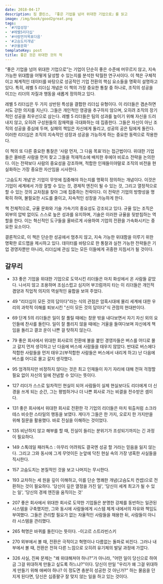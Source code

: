 ```yaml
---
date: 2018-04-17
description: 짐 콜린스, 『좋은 기업을 넘어 위대한 기업으로』를 읽고
image: /img/book/good2great.png
tags:
- '#기업성장'
- '#레벨5리더십'
- '#사람먼저목표다음'
- '#고슴도치개념'
- '#규율문화'
templateKey: post
title: 좋은 것은 위대한 것의 적
---
```


“좋은 기업을 넘어 위대한 기업으로”는 기업이 단순히 좋은 수준에 머무르지 않고, 지속 가능한 위대함을 어떻게 달성할 수 있는지를 분석한 탁월한 연구서이다. 이 책은 구체적이고 체계적인 데이터를 바탕으로 성공적인 기업 전환의 핵심 요소들을 명확히 설명하고 있다. 특히, 레벨 5 리더십 개념은 이 책의 가장 중요한 통찰 중 하나로, 조직의 성공을 이끄는 리더의 자질과 행동을 새롭게 정의하고 있다.

레벨 5 리더십은 두 가지 상반된 특성을 결합한 리더십 유형이다. 이 리더들은 겸손하면서도 강한 의지를 지닌다. 그들은 개인적인 영광을 추구하지 않으며, 오히려 조직의 장기적인 성공을 최우선으로 삼는다. 레벨 5 리더들은 팀의 성과를 높이기 위해 자신을 드러내지 않고, 오히려 구성원들의 잠재력을 극대화하는 데 집중한다. 그들은 자신이 아닌 조직의 성공을 중심에 두며, 실패의 책임은 자신에게 돌리고, 성공의 공은 팀에게 돌린다. 이러한 리더십은 조직의 지속적인 성장과 성공을 가능하게 하는 중요한 동력으로 작용한다.

이 책의 또 다른 중요한 통찰은 ‘사람 먼저, 그 다음 목표’라는 접근법이다. 위대한 기업들은 올바른 사람을 먼저 찾고 그들을 적재적소에 배치한 후에야 비로소 전략을 논의한다. 이는 전략보다 사람의 중요성을 강조하며, 적합한 인재들이야말로 조직의 비전을 현실화하는 가장 중요한 자산임을 시사한다.

‘고슴도치 개념’은 기업이 무엇에 집중해야 하는지를 명확히 정의하는 개념이다. 이것은 기업이 세계에서 가장 잘할 수 있는 것, 경제적 엔진이 될 수 있는 것, 그리고 열정적으로 할 수 있는 것의 교차점을 찾아 그에 집중하는 전략이다. 이 전략은 기업의 방향성을 명확히 하여, 불필요한 시도를 줄이고, 지속적인 성장을 가능하게 한다.

책 전체적으로, 규율 문화와 기술 가속기의 중요성도 강조되고 있다. 규율 있는 조직은 외부의 압박 없이도 스스로 높은 성과를 유지하며, 기술은 이러한 규율을 뒷받침하는 역할을 한다. 이는 혁신적인 도구들을 올바르게 사용하여 기업의 전환을 가속화시키는 중요한 요소이다.

결론적으로, 이 책은 단순한 성공에서 멈추지 않고, 지속 가능한 위대함을 이루기 위한 명확한 로드맵을 제시하고 있다. 데이터를 바탕으로 한 통찰과 실천 가능한 전략들은 기업 경영자뿐만 아니라, 리더십에 관심 있는 모든 이들에게 귀중한 지침서가 될 것이다.

## 갈무리

- 33 좋은 기업을 위대한 기업으로 도약시킨 리더들은 마치 화성에서 온 사람들 같았다. 나서지 않고 조용하며 조심스럽고 심지어 부끄럼까지 타는 이 리더들은 개인적 겸양과 직업적 의지의 역설적인 융합을 보여 주었다.

- 49 "리더십이 모든 것의 답이다"라는 식의 관점은 암흑시대에 물리 세계에 대한 우리의 과학적 이해를 퇴보시킨 "신이 모든 것의 답이다"식 관점의 현대판이다.

- 69 단계 5의 리더들은 일이 잘 풀릴 때에는 창문 밖을 내다보면서 자기 자신 외의 요인들에 찬사를 돌린다. 일이 잘 풀리지 않을 때에는 거울을 들여다보며 자신에게 책임을 돌리고 결코 운이 나쁜 걸 탓하지 않는다.

- 79 좋은 회사에서 위대한 회사로의 전환에 불을 붙인 경영자들은 버스를 어디로 몰고 갈지 먼저 생각하고 난 다음에 버스에 사람들을 태우지 않았다. 반대로 버스에다 적합한 사람들을 먼저 태우고(부적합한 사람들은 버스에서 내리게 하고) 난 다음에 버스를 어디로 몰고 갈지 생각했다.

- 95 엄격하지만 비정하지 않다는 것은 최고 인재들이 자기 자리에 대해 전혀 걱정할 필요 없이 자신의 일에 전념할 수 있다는 뜻이다.

- 127 리더가 스스로 일차적인 현실이 되어 사람들이 실제 현실보다도 리더에게 더 신경을 쓰게 되는 순간, 그는 평범하거나 더 나쁜 회사로 가는 비결을 전수받은 셈이다.

- 131 좋은 회사에서 위대한 회사로 전환한 각 기업의 리더들은 마치 워츨처럼 소크라테스 비슷한 스타일의 행동을 보였다. 게다가 그들은 한 가지, 오로지 한 가지만을 위해 질문을 활용했다. 바로 진실을 이해하는 것이었다.

- 135 비난하지 않고 해부를 할 때, 진실이 들리는 분위기가 조성되기까지는 긴 과정이 필요하다.

- 149 스톡데일 패러독스 : 아무리 어려워도 결국엔 성공 할 거라는 믿음을 잃지 않는다. 그리고 그와 동시에 그게 무엇이든 눈앞에 닥친 현실 속의 가장 냉혹한 사실들을 직시한다.

- 157 고슴도치는 본질적인 것을 보고 나머지는 무시한다.

- 193 교차하는 세 원을 깊이 이해하고, 이를 단순 명쾌한 개념(고슴도치 컨셉)으로 전환하는 것이 필요하다. '당신이 깊은 열정을 가진 일', '당신이 세계 최고가 될 수 있는 일', '당신의 경제 엔진을 움직이는 것'

- 207 좋은 회사에서 위대한 회사로 도약한 기업들은 분명한 강제를 동반하는 일관된 시스템을 구축했지만, 그와 동시에 사람들에게 시스템 체계 내에서의 자유와 책임도 부여했다. 그들은 관리할 필요가 없는 자율적인 사람들을 채용한 뒤, 사람들이 아니라 시스템을 관리했다.

- 265 혁명은 바퀴를 돌린다는 뜻이다. -이고르 스트라빈스키

- 270 외부에서 볼 때, 전환은 극적이고 혁명이나 다름없는 돌파로 비친다. 그러나 내부에서 볼 때, 전환은 전혀 다른 느낌으로 오히려 유기체의 발달 과정에 가깝다.

- 326 사실, 진짜 문제는 "왜 위대해져야 하나?"가 아니라, "어떤 일이 당신으로 하여금 그걸 위대하게 만들고 싶도록 하느냐?"이다. 당신이 만일 "우리가 왜 그걸 위대하게 만들기 위해 애써야 하나? 이 정도면 충분히 성공한 것 아닌가?" 하는 물음을 던지게 된다면, 당신은 십중팔구 잘 맞지 않는 일을 하고 있는 것이다.